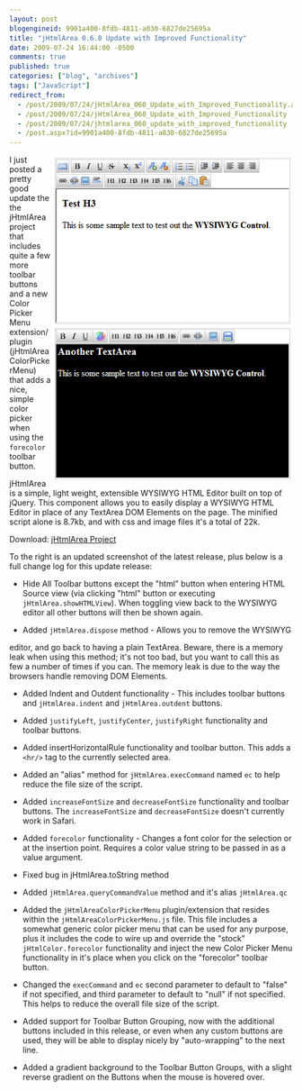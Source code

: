 ```yaml
---
layout: post
blogengineid: 9901a400-8fdb-4811-a030-6827de25695a
title: "jHtmlArea 0.6.0 Update with Improved Functionality"
date: 2009-07-24 16:44:00 -0500
comments: true
published: true
categories: ["blog", "archives"]
tags: ["JavaScript"]
redirect_from: 
  - /post/2009/07/24/jHtmlArea_060_Update_with_Improved_Functionality.aspx
  - /post/2009/07/24/jHtmlArea_060_Update_with_Improved_Functionality
  - /post/2009/07/24/jhtmlarea_060_update_with_improved_functionality
  - /post.aspx?id=9901a400-8fdb-4811-a030-6827de25695a
---
```

<!-- more -->

<img src="/files/2009/7/jHtmlArea_0.6.0_Screenshot.png" alt="" align="right" />

I just posted a pretty good update the the jHtmlArea project that includes quite a few more toolbar buttons and a new Color Picker Menu extension/plugin (jHtmlAreaColorPickerMenu) that adds a nice, simple color picker when using the `forecolor` toolbar button.

jHtmlArea is a simple, light weight, extensible WYSIWYG HTML Editor built on top of jQuery. This component allows you to easily display a WYSIWYG HTML Editor in place of any TextArea DOM Elements on the page. The minified script alone is 8.7kb, and with css and image files it's a total of 22k.

Download: [jHtmlArea Project](https://github.com/crpietschmann/jHtmlArea)

To the right is an updated screenshot of the latest release, plus below is a full change log for this update release:

- Hide All Toolbar buttons except the "html" button when entering
HTML Source view (via clicking "html" button or executing
`jHtmlArea.showHTMLView`). When toggling view back to the WYSIWYG editor
all other buttons will then be shown again.

- Added `jHtmlArea.dispose` method - Allows you to remove the WYSIWYG

editor, and go back to having a plain TextArea. Beware, there is a
memory leak when using this method; it's not too bad, but you want
to call this as few a number of times if you can. The memory leak
is due to the way the browsers handle removing DOM Elements.

- Added Indent and Outdent functionality - This includes toolbar buttons and `jHtmlArea.indent` and `jHtmlArea.outdent` buttons.

- Added `justifyLeft`, `justifyCenter`, `justifyRight` functionality and toolbar buttons.

- Added insertHorizontalRule functionality and toolbar button. This adds a `<hr/>` tag to the currently selected area.

- Added an "alias" method for `jHtmlArea.execCommand` named `ec` to help reduce the file size of the script.

- Added `increaseFontSize` and `decreaseFontSize` functionality and toolbar buttons. The `increaseFontSize` and `decreaseFontSize` doesn't currently work in Safari.

- Added `forecolor` functionality - Changes a font color for the selection or at the insertion point. Requires a color value string to be passed in as a value argument.

- Fixed bug in jHtmlArea.toString method

- Added `jHtmlArea.queryCommandValue` method and it's alias `jHtmlArea.qc`

- Added the `jHtmlAreaColorPickerMenu` plugin/extension that resides within the `jHtmlAreaColorPickerMenu.js` file. This file includes a somewhat generic color picker menu that can be used for any purpose, plus it includes the code to wire up and override the "stock" `jHtmlColor.forecolor` functionality and inject the new Color Picker Menu functionality in it's place when you click on the "forecolor" toolbar button.

- Changed the `execCommand` and `ec` second parameter to default to "false" if not specified, and third parameter to default to "null" if not specified. This helps to reduce the overall file size of the script.

- Added support for Toolbar Button Grouping, now with the additional buttons included in this release, or even when any custom buttons are used, they will be able to display nicely by "auto-wrapping" to the next line.

- Added a gradient background to the Toolbar Button Groups, with a slight reverse gradient on the Buttons when the mouse is hovered over.

